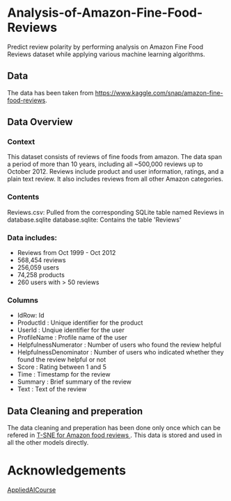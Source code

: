 # Analysis-of-Amazon-Fine-Food-Reviews
Predict review polarity by performing analysis on Amazon Fine Food Reviews dataset while applying various machine learning algorithms.

## Data
The data has been taken from https://www.kaggle.com/snap/amazon-fine-food-reviews.

## Data Overview

### Context
This dataset consists of reviews of fine foods from amazon. The data span a period of more than 10 years, including all ~500,000 reviews up to October 2012. Reviews include product and user information, ratings, and a plain text review. It also includes reviews from all other Amazon categories.

### Contents
Reviews.csv: Pulled from the corresponding SQLite table named Reviews in database.sqlite
database.sqlite: Contains the table 'Reviews'

### Data includes:
- Reviews from Oct 1999 - Oct 2012
- 568,454 reviews
- 256,059 users
- 74,258 products
- 260 users with > 50 reviews

### Columns
- IdRow: Id
- ProductId : Unique identifier for the product
- UserId : Unqiue identifier for the user
- ProfileName : Profile name of the user
- HelpfulnessNumerator : Number of users who found the review helpful
- HelpfulnessDenominator : Number of users who indicated whether they found the review helpful or not
- Score : Rating between 1 and 5
- Time : Timestamp for the review
- Summary : Brief summary of the review
- Text : Text of the review

## Data Cleaning and preperation
The data cleaning and preperation has been done only once which can be refered in <a href="https://github.com/NIkhileshOV/Analysis-of-Amazon-Fine-Food-Reviews/tree/master/T-SNE%20for%20Amazon%20food%20reviews"> T-SNE for Amazon food reviews </a>. This data is stored and used in all the other models directly.

# Acknowledgements
<a href="https://www.appliedaicourse.com/">AppliedAICourse</a>
